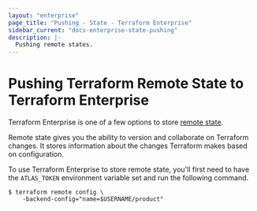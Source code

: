 ```yaml
---
layout: "enterprise"
page_title: "Pushing - State - Terraform Enterprise"
sidebar_current: "docs-enterprise-state-pushing"
description: |-
  Pushing remote states.
---
```


# Pushing Terraform Remote State to Terraform Enterprise

Terraform Enterprise is one of a few options to store [remote state](/docs/enterprise/state).

Remote state gives you the ability to version and collaborate on Terraform
changes. It stores information about the changes Terraform makes based on
configuration.

To use Terraform Enterprise to store remote state, you'll first need to have the
`ATLAS_TOKEN` environment variable set and run the following command.

```shell
$ terraform remote config \
    -backend-config="name=$USERNAME/product"
```
